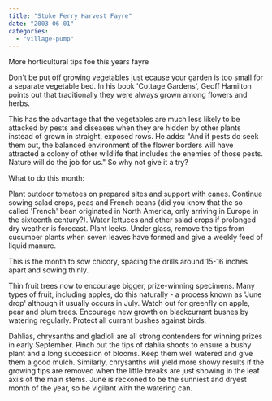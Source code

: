 ```yaml
---
title: "Stoke Ferry Harvest Fayre"
date: "2003-06-01"
categories: 
  - "village-pump"
---
```


More horticultural tips foe this years fayre

Don't be put off growing vegetables just ecause your garden is too small for a separate vegetable bed. In his book 'Cottage Gardens', Geoff Hamilton points out that traditionally they were always grown among flowers and herbs.

This has the advantage that the vegetables are much less likely to be attacked by pests and diseases when they are hidden by other plants instead of grown in straight, exposed rows. He adds: "And if pests do seek them out, the balanced environment of the flower borders will have attracted a colony of other wildlife that includes the enemies of those pests. Nature will do the job for us." So why not give it a try?

What to do this month:

Plant outdoor tomatoes on prepared sites and support with canes. Continue sowing salad crops, peas and French beans (did you know that the so-called 'French' bean originated in North America, only arriving in Europe in the sixteenth century?). Water lettuces and other salad crops if prolonged dry weather is forecast. Plant leeks. Under glass, remove the tips from cucumber plants when seven leaves have formed and give a weekly feed of liquid manure.

This is the month to sow chicory, spacing the drills around 15-16 inches apart and sowing thinly.

Thin fruit trees now to encourage bigger, prize-winning specimens. Many types of fruit, including apples, do this naturally - a process known as 'June drop' although it usually occurs in July. Watch out for greenfly on apple, pear and plum trees. Encourage new growth on blackcurrant bushes by watering regularly. Protect all currant bushes against birds.

Dahlias, chrysanths and gladioli are all strong contenders for winning prizes in early September. Pinch out the tips of dahlia shoots to ensure a bushy plant and a long succession of blooms. Keep them well watered and give them a good mulch. Similarly, chrysanths will yield more showy results if the growing tips are removed when the little breaks are just showing in the leaf axils of the main stems. June is reckoned to be the sunniest and dryest month of the year, so be vigilant with the watering can.
